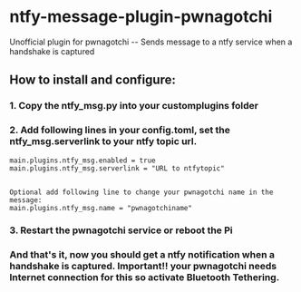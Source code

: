 # ntfy-message-plugin-pwnagotchi
Unofficial plugin for pwnagotchi -- Sends message to a ntfy service when a handshake is captured

## How to install and configure:

### 1. Copy the ntfy_msg.py into your customplugins folder
### 2. Add following lines in your config.toml, set the ntfy_msg.serverlink to your ntfy topic url.
```
main.plugins.ntfy_msg.enabled = true
main.plugins.ntfy_msg.serverlink = "URL to ntfytopic"


Optional add following line to change your pwnagotchi name in the message:
main.plugins.ntfy_msg.name = "pwnagotchiname"

```
### 3. Restart the pwnagotchi service or reboot the Pi


### And that's it, now you should get a ntfy notification when a handshake is captured. Important!! your pwnagotchi needs Internet connection for this so activate Bluetooth Tethering. 
